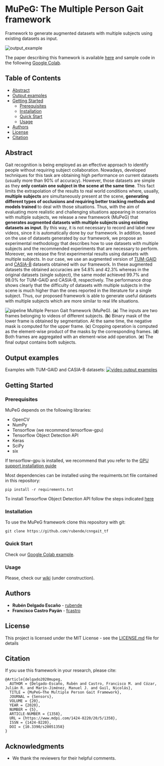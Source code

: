 # MuPeG: The Multiple Person Gait framework

Framework to generate augmented datasets with multiple subjects using existing datasets as input.

![output_example](https://www.mdpi.com/sensors/sensors-20-01358/article_deploy/html/images/sensors-20-01358-g002.png)


The paper describing this framework is available [here](https://www.mdpi.com/1424-8220/20/5/1358) and sample code in the following [Google Colab](https://colab.research.google.com/drive/1N22415RMf67Pile5keYfqGZxGrYK0GZa).

<!-- TABLE OF CONTENTS -->
## Table of Contents
* [Abstract](#abstract)
* [Output examples](#output-examples)
* [Getting Started](#getting-started)
    * [Prerequisites](#prerequisites)
    * [Installation](#installation)
    * [Quick Start](#quick-start)
    * [Usage](#usage)
* [Authors](#authors)
* [License](#license)
* [Citation](#citation)

## Abstract
Gait recognition is being employed as an effective approach to identify people 
without requiring subject collaboration. Nowadays, developed techniques for this 
task are obtaining high performance on current datasets (usually more than 90% of 
accuracy). However, those datasets are simple as they **only contain one subject in 
the scene at the same time**. This fact limits the extrapolation of the results to 
real world conditions where, usually, **multiple subjects** are simultaneously present 
at the scene, **generating different types of occlusions and requiring better 
tracking methods and models trained** to deal with those situations. Thus, with 
the aim of evaluating more realistic and challenging situations appearing in 
scenarios with multiple subjects, we release a new framework (MuPeG) that 
**generates augmented datasets with multiple subjects using existing datasets as 
input**. By this way, it is not necessary to record and label new videos, 
since it is automatically done by our framework. In addition, based on 
the use of datasets generated by our framework, we propose an experimental 
methodology that describes how to use datasets with multiple subjects and the 
recommended experiments that are necessary to perform. Moreover, we release the 
first experimental results using datasets with multiple subjects. In our case, 
we use an augmented version of [TUM-GAID](https://www.ei.tum.de/mmk/verschiedenes/tum-gaid-database/) 
and [CASIA-B](http://www.cbsr.ia.ac.cn/english/Gait%20Databases.asp) 
datasets obtained with our framework. In these augmented datasets the 
obtained accuracies are 54.8% and 42.3% whereas in the original datasets 
(single subject), the same model achieved 99.7% and 98.0% for TUM-GAID and CASIA-B, 
respectively. The performance drop shows clearly that the difficulty of datasets 
with multiple subjects in the scene is much higher than the ones reported in 
the literature for a single subject. Thus, our proposed framework is able to 
generate useful datasets with multiple subjects which are more similar to real 
life situations.

![pipeline](https://www.mdpi.com/sensors/sensors-20-01358/article_deploy/html/images/sensors-20-01358-g001.png)
Multiple Person Gait framework (MuPeG). 
(**a**) The inputs are two frames belonging to videos of different subjects. 
(**b**) Binary mask of the lower frame is obtained by segmentation. 
At the same time, the negative mask is computed for the upper frame. 
(**c**) Cropping operation is computed as the element-wise product of the masks 
by the corresponding frames. 
(**d**) Both frames are aggregated with an element-wise add operation. 
(**e**) The ﬁnal output contains both subjects.

## Output examples
Examples with TUM-GAID and CASIA-B datasets:
[![video output examples](https://j.gifs.com/JyR8vP.gif)](https://www.youtube.com/watch?v=JB_sLVr279g)

## Getting Started

### Prerequisites

MuPeG depends on the following libraries:

- OpenCV
- NumPy
- Tensorflow (we recommend tensorflow-gpu)
- Tensorflow Object Detection API
- Keras
- SciPy
- six

If tensorflow-gpu is installed, we recommend that you refer to the [GPU support installation guide](https://www.tensorflow.org/install/gpu)

Most dependencies can be installed using the requiments.txt file contained in this repository:

```
pip install -r requirements.txt
```

To install Tensorflow Object Detection API follow the steps indicated [here](https://github.com/tensorflow/models/blob/master/research/object_detection/g3doc/installation.md)

### Installation

To use the MuPeG framework clone this repository with git:

```
git clone https://github.com/rubende/cnngait_tf
```

### Quick Start

Check our [Google Colab example](https://colab.research.google.com/drive/1N22415RMf67Pile5keYfqGZxGrYK0GZa).

### Usage

Please, check our [wiki](https://github.com/rubende/mupeg/wiki/Usage) (under construction).

## Authors

* **Rubén Delgado Escaño** - [rubende](https://github.com/rubende)
* **Francisco Castro Payán** - [fcastro](https://github.com/fcastro)

## License

This project is licensed under the MIT License - see the [LICENSE.md](LICENSE.md) file for details

## Citation

If you use this framework in your research, please cite:

```
@Article{delgado2020mupeg,
  AUTHOR = {Delgado-Escaño, Rubén and Castro, Francisco M. and Cózar, Julián R. and Marín-Jiménez, Manuel J. and Guil, Nicolás},
  TITLE = {MuPeG—The Multiple Person Gait Framework},
  JOURNAL = {Sensors},
  VOLUME = {20},
  YEAR = {2020},
  NUMBER = {5},
  ARTICLE-NUMBER = {1358},
  URL = {https://www.mdpi.com/1424-8220/20/5/1358},
  ISSN = {1424-8220},
  DOI = {10.3390/s20051358}
}
```

## Acknowledgments

* We thank the reviewers for their helpful comments.
